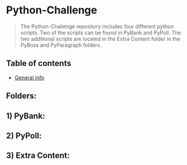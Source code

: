 # Python-Challenge
> The Python-Challenge repository includes four different python scripts. Two of the scripts can be found in PyBank and PyPoll. The two additional scripts are located in the Extra   Content folder in the PyBoss and PyParagraph folders.

## Table of contents
* [General info](#general-info)


## Folders:



## 1) PyBank:



## 2) PyPoll:



## 3) Extra Content:
